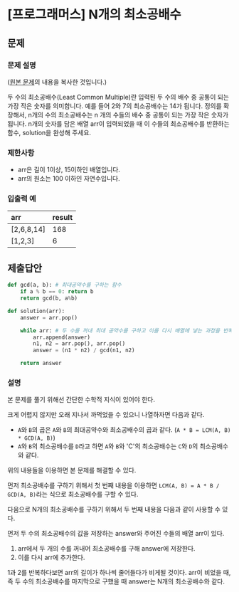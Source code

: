 # [프로그래머스] N개의 최소공배수
## 문제
### 문제 설명
([원본 문제](https://programmers.co.kr/learn/courses/30/lessons/12953)의 내용을 복사한 것입니다.)

두 수의 최소공배수(Least Common Multiple)란 입력된 두 수의 배수 중 공통이 되는 가장 작은 숫자를 의미합니다. 예를 들어 2와 7의 최소공배수는 14가 됩니다. 정의를 확장해서, n개의 수의 최소공배수는 n 개의 수들의 배수 중 공통이 되는 가장 작은 숫자가 됩니다. n개의 숫자를 담은 배열 arr이 입력되었을 때 이 수들의 최소공배수를 반환하는 함수, solution을 완성해 주세요.

### 제한사항
* arr은 길이 1이상, 15이하인 배열입니다.
* arr의 원소는 100 이하인 자연수입니다.

### 입출력 예
|arr|result|
|:---|:---|
|[2,6,8,14]|168|
|[1,2,3]|6|

## 제출답안
```python
def gcd(a, b): # 최대공약수를 구하는 함수
    if a % b == 0: return b
    return gcd(b, a%b)

def solution(arr):
    answer = arr.pop()

    while arr: # 두 수를 꺼내 최대 공약수를 구하고 이를 다시 배열에 넣는 과정을 반복
        arr.append(answer)
        n1, n2 = arr.pop(), arr.pop()
        answer = (n1 * n2) / gcd(n1, n2)

    return answer
```

### 설명
본 문제를 풀기 위해선 간단한 수학적 지식이 있어야 한다.

크게 어렵지 않지만 오래 지나서 까먹었을 수 있으니 나열하자면 다음과 같다.

* `A`와 `B`의 곱은 `A`와 `B`의 최대공약수와 최소공배수의 곱과 같다. (`A * B = LCM(A, B) * GCD(A, B)`)
* `A`와 `B`의 최소공배수를 `D`라고 하면 `A`와 `B`와 'C'의 최소공배수는 `C`와 `D`의 최소공배수와 같다.

위의 내용들을 이용하면 본 문제를 해결할 수 있다.

먼저 최소공배수를 구하기 위해서 첫 번째 내용을 이용하면 `LCM(A, B) = A * B / GCD(A, B)`라는 식으로 최소공배수를 구할 수 있다.

다음으로 N개의 최소공배수를 구하기 위해서 두 번째 내용을 다음과 같이 사용할 수 있다.

먼저 두 수의 최소공배수의 값을 저장하는 answer와 주어진 수들의 배열 arr이 있다.

1. arr에서 두 개의 수를 꺼내어 최소공배수를 구해 answer에 저장한다.
2. 이를 다시 arr에 추가한다.

1과 2를 반복하다보면 arr의 길이가 하나씩 줄어들다가 비게될 것이다. 
arr이 비었을 때, 즉 두 수의 최소공배수를 마지막으로 구했을 때 answer는 N개의 최소공배수와 같다.
